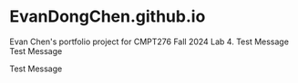 # EvanDongChen.github.io
Evan Chen's portfolio project for CMPT276 Fall 2024 Lab 4.
Test Message
Test Message

Test Message
